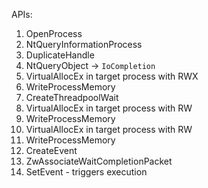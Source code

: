 APIs:

1. OpenProcess
2. NtQueryInformationProcess
3. DuplicateHandle
4. NtQueryObject -> `IoCompletion`
5. VirtualAllocEx in target process with RWX
6. WriteProcessMemory
7. CreateThreadpoolWait
8. VirtualAllocEx in target process with RW
9. WriteProcessMemory
10. VirtualAllocEx in target process with RW
11. WriteProcessMemory
12. CreateEvent
13. ZwAssociateWaitCompletionPacket
14. SetEvent - triggers execution
